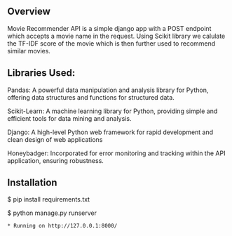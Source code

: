 
## Overview

Movie Recommender API is a simple django app with a POST endpoint which accepts a movie name in the request. Using Scikit library we calulate the TF-IDF score of the movie which is then further used to recommend similar movies.

## Libraries Used:

Pandas: A powerful data manipulation and analysis library for Python, offering data structures and functions for structured data.

Scikit-Learn: A machine learning library for Python, providing simple and efficient tools for data mining and analysis.

Django: A high-level Python web framework for rapid development and clean design of web applications

Honeybadger: Incorporated for error monitoring and tracking within the API application, ensuring robustness.


## Installation

$ pip install requirements.txt

$ python manage.py runserver

    * Running on http://127.0.0.1:8000/